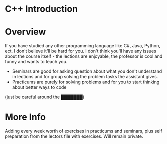 
# C++ Introduction

# Overview
If you have studied any other programming language like C#, Java, Python, ect. I don't believe it'll be hard for you. I don't think you'll have any issues about the course itself - the lections are enjoyable, the professor is cool and funny and wants to teach you.
- Seminars are good for asking question about what you don't understand in lections and for group solving the problem tasks the assistant gives.
- Practicums are purely for solving problems and for you to start thinking about better ways to code

(just be careful around the ███████) 

# More Info
Adding every week worth of exercises in practicums and seminars, plus self preparation from the lectors file with exercises.
  Will remain private.

